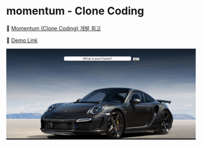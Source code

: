 # momentum - Clone Coding

🔗  [Momentum (Clone Coding) 개발 회고](https://devjjinho.github.io/javascript/Momentum-%ED%81%B4%EB%A1%A0%EC%BD%94%EB%94%A9-%ED%9A%8C%EA%B3%A0/)

🔗  [Demo Link](https://devjjinho.github.io/momentum/) 

![demo](readme/demo.gif)
